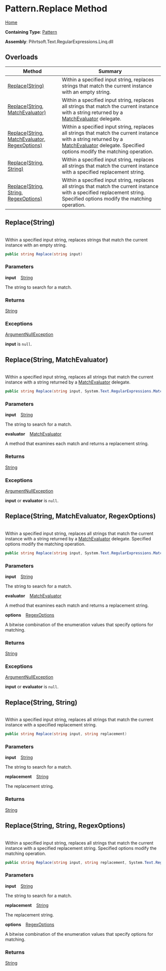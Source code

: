 # Pattern\.Replace Method

[Home](../../../../../../README.md)

**Containing Type**: [Pattern](../README.md)

**Assembly**: Pihrtsoft\.Text\.RegularExpressions\.Linq\.dll

## Overloads

| Method | Summary |
| ------ | ------- |
| [Replace(String)](#Pihrtsoft_Text_RegularExpressions_Linq_Pattern_Replace_System_String_) | Within a specified input string, replaces strings that match the current instance with an empty string\. |
| [Replace(String, MatchEvaluator)](#Pihrtsoft_Text_RegularExpressions_Linq_Pattern_Replace_System_String_System_Text_RegularExpressions_MatchEvaluator_) | Within a specified input string, replaces all strings that match the current instance with a string returned by a [MatchEvaluator](https://docs.microsoft.com/en-us/dotnet/api/system.text.regularexpressions.matchevaluator) delegate\. |
| [Replace(String, MatchEvaluator, RegexOptions)](#Pihrtsoft_Text_RegularExpressions_Linq_Pattern_Replace_System_String_System_Text_RegularExpressions_MatchEvaluator_System_Text_RegularExpressions_RegexOptions_) | Within a specified input string, replaces all strings that match the current instance with a string returned by a [MatchEvaluator](https://docs.microsoft.com/en-us/dotnet/api/system.text.regularexpressions.matchevaluator) delegate\. Specified options modify the matching operation\. |
| [Replace(String, String)](#Pihrtsoft_Text_RegularExpressions_Linq_Pattern_Replace_System_String_System_String_) | Within a specified input string, replaces all strings that match the current instance with a specified replacement string\. |
| [Replace(String, String, RegexOptions)](#Pihrtsoft_Text_RegularExpressions_Linq_Pattern_Replace_System_String_System_String_System_Text_RegularExpressions_RegexOptions_) | Within a specified input string, replaces all strings that match the current instance with a specified replacement string\. Specified options modify the matching operation\. |

## Replace\(String\) <a id="Pihrtsoft_Text_RegularExpressions_Linq_Pattern_Replace_System_String_"></a>

\
Within a specified input string, replaces strings that match the current instance with an empty string\.

```csharp
public string Replace(string input)
```

### Parameters

**input** &ensp; [String](https://docs.microsoft.com/en-us/dotnet/api/system.string)

The string to search for a match\.

### Returns

[String](https://docs.microsoft.com/en-us/dotnet/api/system.string)

### Exceptions

[ArgumentNullException](https://docs.microsoft.com/en-us/dotnet/api/system.argumentnullexception)

**input** is `null`\.

## Replace\(String, MatchEvaluator\) <a id="Pihrtsoft_Text_RegularExpressions_Linq_Pattern_Replace_System_String_System_Text_RegularExpressions_MatchEvaluator_"></a>

\
Within a specified input string, replaces all strings that match the current instance with a string returned by a [MatchEvaluator](https://docs.microsoft.com/en-us/dotnet/api/system.text.regularexpressions.matchevaluator) delegate\.

```csharp
public string Replace(string input, System.Text.RegularExpressions.MatchEvaluator evaluator)
```

### Parameters

**input** &ensp; [String](https://docs.microsoft.com/en-us/dotnet/api/system.string)

The string to search for a match\.

**evaluator** &ensp; [MatchEvaluator](https://docs.microsoft.com/en-us/dotnet/api/system.text.regularexpressions.matchevaluator)

A method that examines each match and returns a replacement string\.

### Returns

[String](https://docs.microsoft.com/en-us/dotnet/api/system.string)

### Exceptions

[ArgumentNullException](https://docs.microsoft.com/en-us/dotnet/api/system.argumentnullexception)

**input** or **evaluator** is `null`\.

## Replace\(String, MatchEvaluator, RegexOptions\) <a id="Pihrtsoft_Text_RegularExpressions_Linq_Pattern_Replace_System_String_System_Text_RegularExpressions_MatchEvaluator_System_Text_RegularExpressions_RegexOptions_"></a>

\
Within a specified input string, replaces all strings that match the current instance with a string returned by a [MatchEvaluator](https://docs.microsoft.com/en-us/dotnet/api/system.text.regularexpressions.matchevaluator) delegate\. Specified options modify the matching operation\.

```csharp
public string Replace(string input, System.Text.RegularExpressions.MatchEvaluator evaluator, System.Text.RegularExpressions.RegexOptions options)
```

### Parameters

**input** &ensp; [String](https://docs.microsoft.com/en-us/dotnet/api/system.string)

The string to search for a match\.

**evaluator** &ensp; [MatchEvaluator](https://docs.microsoft.com/en-us/dotnet/api/system.text.regularexpressions.matchevaluator)

A method that examines each match and returns a replacement string\.

**options** &ensp; [RegexOptions](https://docs.microsoft.com/en-us/dotnet/api/system.text.regularexpressions.regexoptions)

A bitwise combination of the enumeration values that specify options for matching\.

### Returns

[String](https://docs.microsoft.com/en-us/dotnet/api/system.string)

### Exceptions

[ArgumentNullException](https://docs.microsoft.com/en-us/dotnet/api/system.argumentnullexception)

**input** or **evaluator** is `null`\.

## Replace\(String, String\) <a id="Pihrtsoft_Text_RegularExpressions_Linq_Pattern_Replace_System_String_System_String_"></a>

\
Within a specified input string, replaces all strings that match the current instance with a specified replacement string\.

```csharp
public string Replace(string input, string replacement)
```

### Parameters

**input** &ensp; [String](https://docs.microsoft.com/en-us/dotnet/api/system.string)

The string to search for a match\.

**replacement** &ensp; [String](https://docs.microsoft.com/en-us/dotnet/api/system.string)

The replacement string\.

### Returns

[String](https://docs.microsoft.com/en-us/dotnet/api/system.string)

## Replace\(String, String, RegexOptions\) <a id="Pihrtsoft_Text_RegularExpressions_Linq_Pattern_Replace_System_String_System_String_System_Text_RegularExpressions_RegexOptions_"></a>

\
Within a specified input string, replaces all strings that match the current instance with a specified replacement string\. Specified options modify the matching operation\.

```csharp
public string Replace(string input, string replacement, System.Text.RegularExpressions.RegexOptions options)
```

### Parameters

**input** &ensp; [String](https://docs.microsoft.com/en-us/dotnet/api/system.string)

The string to search for a match\.

**replacement** &ensp; [String](https://docs.microsoft.com/en-us/dotnet/api/system.string)

The replacement string\.

**options** &ensp; [RegexOptions](https://docs.microsoft.com/en-us/dotnet/api/system.text.regularexpressions.regexoptions)

A bitwise combination of the enumeration values that specify options for matching\.

### Returns

[String](https://docs.microsoft.com/en-us/dotnet/api/system.string)

